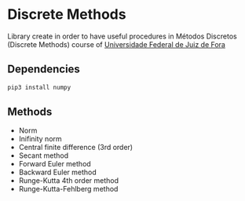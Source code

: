 # Discrete Methods

Library create in order to have useful procedures in Métodos Discretos (Discrete Methods) course of [Universidade Federal de Juiz de Fora](http://www.ufjf.br/ufjf/)


## Dependencies

```sh
pip3 install numpy
```

## Methods

- Norm
- Inifinity norm
- Central finite difference (3rd order)
- Secant method
- Forward Euler method
- Backward Euler method
- Runge-Kutta 4th order method
- Runge-Kutta-Fehlberg method